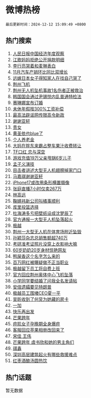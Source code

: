 # 微博热榜

`最后更新时间：2024-12-12 15:09:49 +0800`

## 热门搜索

1. [人民日报中国经济年度观察](https://m.weibo.cn/search?containerid=100103type%3D1%26t%3D10%26q%3D%23%E4%BA%BA%E6%B0%91%E6%97%A5%E6%8A%A5%E4%B8%AD%E5%9B%BD%E7%BB%8F%E6%B5%8E%E5%B9%B4%E5%BA%A6%E8%A7%82%E5%AF%9F%23&stream_entry_id=51&isnewpage=1&extparam=seat%3D1%26pos%3D0%26q%3D%2523%25E4%25BA%25BA%25E6%25B0%2591%25E6%2597%25A5%25E6%258A%25A5%25E4%25B8%25AD%25E5%259B%25BD%25E7%25BB%258F%25E6%25B5%258E%25E5%25B9%25B4%25E5%25BA%25A6%25E8%25A7%2582%25E5%25AF%259F%2523%26cate%3D10103%26dgr%3D0%26c_type%3D51%26filter_type%3Drealtimehot%26stream_entry_id%3D51%26display_time%3D1733987388%26pre_seqid%3D17339873879820412484225)
1. [江歌妈妈拒绝公开捐款明细](https://m.weibo.cn/search?containerid=100103type%3D1%26t%3D10%26q%3D%23%E6%B1%9F%E6%AD%8C%E5%A6%88%E5%A6%88%E6%8B%92%E7%BB%9D%E5%85%AC%E5%BC%80%E6%8D%90%E6%AC%BE%E6%98%8E%E7%BB%86%23&stream_entry_id=31&isnewpage=1&extparam=seat%3D1%26c_type%3D31%26cate%3D5001%26dgr%3D0%26band_rank%3D1%26stream_entry_id%3D31%26q%3D%2523%25E6%25B1%259F%25E6%25AD%258C%25E5%25A6%2588%25E5%25A6%2588%25E6%258B%2592%25E7%25BB%259D%25E5%2585%25AC%25E5%25BC%2580%25E6%258D%2590%25E6%25AC%25BE%25E6%2598%258E%25E7%25BB%2586%2523%26flag%3D1%26lcate%3D5001%26pos%3D0%26filter_type%3Drealtimehot%26realpos%3D1%26display_time%3D1733987388%26pre_seqid%3D17339873879820412484225)
1. [李行亮哭着和麦琳表白](https://m.weibo.cn/search?containerid=100103type%3D1%26t%3D10%26q%3D%E6%9D%8E%E8%A1%8C%E4%BA%AE%E5%93%AD%E7%9D%80%E5%92%8C%E9%BA%A6%E7%90%B3%E8%A1%A8%E7%99%BD&stream_entry_id=31&isnewpage=1&extparam=seat%3D1%26c_type%3D31%26cate%3D5001%26dgr%3D0%26band_rank%3D2%26stream_entry_id%3D31%26q%3D%25E6%259D%258E%25E8%25A1%258C%25E4%25BA%25AE%25E5%2593%25AD%25E7%259D%2580%25E5%2592%258C%25E9%25BA%25A6%25E7%2590%25B3%25E8%25A1%25A8%25E7%2599%25BD%26flag%3D2%26lcate%3D5001%26pos%3D1%26filter_type%3Drealtimehot%26realpos%3D2%26display_time%3D1733987388%26pre_seqid%3D17339873879820412484225)
1. [11月汽车产销环比同比双增长](https://m.weibo.cn/search?containerid=100103type%3D1%26t%3D10%26q%3D%2311%E6%9C%88%E6%B1%BD%E8%BD%A6%E4%BA%A7%E9%94%80%E7%8E%AF%E6%AF%94%E5%90%8C%E6%AF%94%E5%8F%8C%E5%A2%9E%E9%95%BF%23&stream_entry_id=31&isnewpage=1&extparam=seat%3D1%26c_type%3D31%26cate%3D5001%26dgr%3D0%26band_rank%3D3%26stream_entry_id%3D31%26q%3D%252311%25E6%259C%2588%25E6%25B1%25BD%25E8%25BD%25A6%25E4%25BA%25A7%25E9%2594%2580%25E7%258E%25AF%25E6%25AF%2594%25E5%2590%258C%25E6%25AF%2594%25E5%258F%258C%25E5%25A2%259E%25E9%2595%25BF%2523%26flag%3D0%26lcate%3D5001%26pos%3D2%26filter_type%3Drealtimehot%26realpos%3D3%26display_time%3D1733987388%26pre_seqid%3D17339873879820412484225)
1. [远嫁日本女子得知家人在找自己哭了](https://m.weibo.cn/search?containerid=100103type%3D1%26t%3D10%26q%3D%23%E8%BF%9C%E5%AB%81%E6%97%A5%E6%9C%AC%E5%A5%B3%E5%AD%90%E5%BE%97%E7%9F%A5%E5%AE%B6%E4%BA%BA%E5%9C%A8%E6%89%BE%E8%87%AA%E5%B7%B1%E5%93%AD%E4%BA%86%23&stream_entry_id=31&isnewpage=1&extparam=seat%3D1%26c_type%3D31%26cate%3D5001%26dgr%3D0%26band_rank%3D4%26stream_entry_id%3D31%26q%3D%2523%25E8%25BF%259C%25E5%25AB%2581%25E6%2597%25A5%25E6%259C%25AC%25E5%25A5%25B3%25E5%25AD%2590%25E5%25BE%2597%25E7%259F%25A5%25E5%25AE%25B6%25E4%25BA%25BA%25E5%259C%25A8%25E6%2589%25BE%25E8%2587%25AA%25E5%25B7%25B1%25E5%2593%25AD%25E4%25BA%2586%2523%26flag%3D1%26lcate%3D5001%26pos%3D3%26filter_type%3Drealtimehot%26realpos%3D4%26display_time%3D1733987388%26pre_seqid%3D17339873879820412484225)
1. [荆州飞机](https://m.weibo.cn/search?containerid=100103type%3D1%26t%3D10%26q%3D%E8%8D%86%E5%B7%9E%E9%A3%9E%E6%9C%BA&stream_entry_id=31&isnewpage=1&extparam=seat%3D1%26c_type%3D31%26cate%3D5001%26dgr%3D0%26band_rank%3D5%26stream_entry_id%3D31%26q%3D%25E8%258D%2586%25E5%25B7%259E%25E9%25A3%259E%25E6%259C%25BA%26flag%3D1%26lcate%3D5001%26pos%3D4%26filter_type%3Drealtimehot%26realpos%3D5%26display_time%3D1733987388%26pre_seqid%3D17339873879820412484225)
1. [荆州无人机坠机事故1名伤者正被救治](https://m.weibo.cn/search?containerid=100103type%3D1%26t%3D10%26q%3D%23%E8%8D%86%E5%B7%9E%E6%97%A0%E4%BA%BA%E6%9C%BA%E5%9D%A0%E6%9C%BA%E4%BA%8B%E6%95%851%E5%90%8D%E4%BC%A4%E8%80%85%E6%AD%A3%E8%A2%AB%E6%95%91%E6%B2%BB%23&stream_entry_id=31&isnewpage=1&extparam=seat%3D1%26c_type%3D31%26cate%3D5001%26dgr%3D0%26band_rank%3D6%26stream_entry_id%3D31%26q%3D%2523%25E8%258D%2586%25E5%25B7%259E%25E6%2597%25A0%25E4%25BA%25BA%25E6%259C%25BA%25E5%259D%25A0%25E6%259C%25BA%25E4%25BA%258B%25E6%2595%25851%25E5%2590%258D%25E4%25BC%25A4%25E8%2580%2585%25E6%25AD%25A3%25E8%25A2%25AB%25E6%2595%2591%25E6%25B2%25BB%2523%26flag%3D1%26lcate%3D5001%26pos%3D5%26filter_type%3Drealtimehot%26realpos%3D6%26display_time%3D1733987388%26pre_seqid%3D17339873879820412484225)
1. [韩国国会通过尹锡悦内乱普通特检法](https://m.weibo.cn/search?containerid=100103type%3D1%26t%3D10%26q%3D%23%E9%9F%A9%E5%9B%BD%E5%9B%BD%E4%BC%9A%E9%80%9A%E8%BF%87%E5%B0%B9%E9%94%A1%E6%82%A6%E5%86%85%E4%B9%B1%E6%99%AE%E9%80%9A%E7%89%B9%E6%A3%80%E6%B3%95%23&stream_entry_id=31&isnewpage=1&extparam=seat%3D1%26c_type%3D31%26cate%3D5001%26dgr%3D0%26band_rank%3D7%26stream_entry_id%3D31%26q%3D%2523%25E9%259F%25A9%25E5%259B%25BD%25E5%259B%25BD%25E4%25BC%259A%25E9%2580%259A%25E8%25BF%2587%25E5%25B0%25B9%25E9%2594%25A1%25E6%2582%25A6%25E5%2586%2585%25E4%25B9%25B1%25E6%2599%25AE%25E9%2580%259A%25E7%2589%25B9%25E6%25A3%2580%25E6%25B3%2595%2523%26flag%3D1%26lcate%3D5001%26pos%3D6%26filter_type%3Drealtimehot%26realpos%3D7%26display_time%3D1733987388%26pre_seqid%3D17339873879820412484225)
1. [赛琳娜宣布订婚](https://m.weibo.cn/search?containerid=100103type%3D1%26t%3D10%26q%3D%23%E8%B5%9B%E7%90%B3%E5%A8%9C%E5%AE%A3%E5%B8%83%E8%AE%A2%E5%A9%9A%23&stream_entry_id=31&isnewpage=1&extparam=seat%3D1%26c_type%3D31%26cate%3D5001%26dgr%3D0%26band_rank%3D8%26stream_entry_id%3D31%26q%3D%2523%25E8%25B5%259B%25E7%2590%25B3%25E5%25A8%259C%25E5%25AE%25A3%25E5%25B8%2583%25E8%25AE%25A2%25E5%25A9%259A%2523%26flag%3D2%26lcate%3D5001%26pos%3D7%26filter_type%3Drealtimehot%26realpos%3D8%26display_time%3D1733987388%26pre_seqid%3D17339873879820412484225)
1. [未休年假按300%工资补偿](https://m.weibo.cn/search?containerid=100103type%3D1%26t%3D10%26q%3D%23%E6%9C%AA%E4%BC%91%E5%B9%B4%E5%81%87%E6%8C%89300%25%E5%B7%A5%E8%B5%84%E8%A1%A5%E5%81%BF%23&stream_entry_id=31&isnewpage=1&extparam=seat%3D1%26c_type%3D31%26cate%3D5001%26dgr%3D0%26band_rank%3D9%26stream_entry_id%3D31%26q%3D%2523%25E6%259C%25AA%25E4%25BC%2591%25E5%25B9%25B4%25E5%2581%2587%25E6%258C%2589300%2525%25E5%25B7%25A5%25E8%25B5%2584%25E8%25A1%25A5%25E5%2581%25BF%2523%26flag%3D2%26lcate%3D5001%26pos%3D8%26filter_type%3Drealtimehot%26realpos%3D9%26display_time%3D1733987388%26pre_seqid%3D17339873879820412484225)
1. [最高法辟谣网传限高令新政](https://m.weibo.cn/search?containerid=100103type%3D1%26t%3D10%26q%3D%23%E6%9C%80%E9%AB%98%E6%B3%95%E8%BE%9F%E8%B0%A3%E7%BD%91%E4%BC%A0%E9%99%90%E9%AB%98%E4%BB%A4%E6%96%B0%E6%94%BF%23&stream_entry_id=31&isnewpage=1&extparam=seat%3D1%26c_type%3D31%26cate%3D5001%26dgr%3D0%26band_rank%3D10%26stream_entry_id%3D31%26q%3D%2523%25E6%259C%2580%25E9%25AB%2598%25E6%25B3%2595%25E8%25BE%259F%25E8%25B0%25A3%25E7%25BD%2591%25E4%25BC%25A0%25E9%2599%2590%25E9%25AB%2598%25E4%25BB%25A4%25E6%2596%25B0%25E6%2594%25BF%2523%26flag%3D1%26lcate%3D5001%26pos%3D9%26filter_type%3Drealtimehot%26realpos%3D10%26display_time%3D1733987388%26pre_seqid%3D17339873879820412484225)
1. [谢谢亚轩](https://m.weibo.cn/search?containerid=100103type%3D1%26t%3D10%26q%3D%E8%B0%A2%E8%B0%A2%E4%BA%9A%E8%BD%A9&stream_entry_id=31&isnewpage=1&extparam=seat%3D1%26c_type%3D31%26cate%3D5001%26dgr%3D0%26band_rank%3D11%26stream_entry_id%3D31%26q%3D%25E8%25B0%25A2%25E8%25B0%25A2%25E4%25BA%259A%25E8%25BD%25A9%26flag%3D1%26lcate%3D5001%26pos%3D10%26filter_type%3Drealtimehot%26realpos%3D11%26display_time%3D1733987388%26pre_seqid%3D17339873879820412484225)
1. [贵女](https://m.weibo.cn/search?containerid=100103type%3D1%26t%3D10%26q%3D%E8%B4%B5%E5%A5%B3&stream_entry_id=31&isnewpage=1&extparam=seat%3D1%26c_type%3D31%26cate%3D5001%26dgr%3D0%26band_rank%3D12%26stream_entry_id%3D31%26q%3D%25E8%25B4%25B5%25E5%25A5%25B3%26flag%3D0%26lcate%3D5001%26pos%3D11%26filter_type%3Drealtimehot%26realpos%3D12%26display_time%3D1733987388%26pre_seqid%3D17339873879820412484225)
1. [黄圣依也blue了](https://m.weibo.cn/search?containerid=100103type%3D1%26t%3D10%26q%3D%23%E9%BB%84%E5%9C%A3%E4%BE%9D%E4%B9%9Fblue%E4%BA%86%23&stream_entry_id=31&isnewpage=1&extparam=seat%3D1%26c_type%3D31%26cate%3D5001%26dgr%3D0%26band_rank%3D13%26stream_entry_id%3D31%26q%3D%2523%25E9%25BB%2584%25E5%259C%25A3%25E4%25BE%259D%25E4%25B9%259Fblue%25E4%25BA%2586%2523%26flag%3D1%26lcate%3D5001%26pos%3D12%26filter_type%3Drealtimehot%26realpos%3D13%26display_time%3D1733987388%26pre_seqid%3D17339873879820412484225)
1. [个人养老金](https://m.weibo.cn/search?containerid=100103type%3D1%26t%3D10%26q%3D%23%E4%B8%AA%E4%BA%BA%E5%85%BB%E8%80%81%E9%87%91%23&stream_entry_id=31&isnewpage=1&extparam=seat%3D1%26c_type%3D31%26cate%3D5001%26dgr%3D0%26band_rank%3D14%26stream_entry_id%3D31%26q%3D%2523%25E4%25B8%25AA%25E4%25BA%25BA%25E5%2585%25BB%25E8%2580%2581%25E9%2587%2591%2523%26flag%3D0%26lcate%3D5001%26pos%3D13%26filter_type%3Drealtimehot%26realpos%3D14%26display_time%3D1733987388%26pre_seqid%3D17339873879820412484225)
1. [大妈在胖东来霸占整车果汁收费转让](https://m.weibo.cn/search?containerid=100103type%3D1%26t%3D10%26q%3D%23%E5%A4%A7%E5%A6%88%E5%9C%A8%E8%83%96%E4%B8%9C%E6%9D%A5%E9%9C%B8%E5%8D%A0%E6%95%B4%E8%BD%A6%E6%9E%9C%E6%B1%81%E6%94%B6%E8%B4%B9%E8%BD%AC%E8%AE%A9%23&stream_entry_id=31&isnewpage=1&extparam=seat%3D1%26c_type%3D31%26cate%3D5001%26dgr%3D0%26band_rank%3D15%26stream_entry_id%3D31%26q%3D%2523%25E5%25A4%25A7%25E5%25A6%2588%25E5%259C%25A8%25E8%2583%2596%25E4%25B8%259C%25E6%259D%25A5%25E9%259C%25B8%25E5%258D%25A0%25E6%2595%25B4%25E8%25BD%25A6%25E6%259E%259C%25E6%25B1%2581%25E6%2594%25B6%25E8%25B4%25B9%25E8%25BD%25AC%25E8%25AE%25A9%2523%26flag%3D1%26lcate%3D5001%26pos%3D14%26filter_type%3Drealtimehot%26realpos%3D15%26display_time%3D1733987388%26pre_seqid%3D17339873879820412484225)
1. [TF口红 恋与深空](https://m.weibo.cn/search?containerid=100103type%3D1%26t%3D10%26q%3DTF%E5%8F%A3%E7%BA%A2+%E6%81%8B%E4%B8%8E%E6%B7%B1%E7%A9%BA&stream_entry_id=31&isnewpage=1&extparam=seat%3D1%26c_type%3D31%26cate%3D5001%26dgr%3D0%26band_rank%3D16%26stream_entry_id%3D31%26q%3DTF%25E5%258F%25A3%25E7%25BA%25A2%2520%25E6%2581%258B%25E4%25B8%258E%25E6%25B7%25B1%25E7%25A9%25BA%26flag%3D1%26lcate%3D5001%26pos%3D15%26filter_type%3Drealtimehot%26realpos%3D16%26display_time%3D1733987388%26pre_seqid%3D17339873879820412484225)
1. [游戏充值19万父亲甩锅6岁儿子](https://m.weibo.cn/search?containerid=100103type%3D1%26t%3D10%26q%3D%23%E6%B8%B8%E6%88%8F%E5%85%85%E5%80%BC19%E4%B8%87%E7%88%B6%E4%BA%B2%E7%94%A9%E9%94%856%E5%B2%81%E5%84%BF%E5%AD%90%23&stream_entry_id=31&isnewpage=1&extparam=seat%3D1%26c_type%3D31%26cate%3D5001%26dgr%3D0%26band_rank%3D17%26stream_entry_id%3D31%26q%3D%2523%25E6%25B8%25B8%25E6%2588%258F%25E5%2585%2585%25E5%2580%25BC19%25E4%25B8%2587%25E7%2588%25B6%25E4%25BA%25B2%25E7%2594%25A9%25E9%2594%25856%25E5%25B2%2581%25E5%2584%25BF%25E5%25AD%2590%2523%26flag%3D0%26lcate%3D5001%26pos%3D16%26filter_type%3Drealtimehot%26realpos%3D17%26display_time%3D1733987388%26pre_seqid%3D17339873879820412484225)
1. [孟子义演技](https://m.weibo.cn/search?containerid=100103type%3D1%26t%3D10%26q%3D%E5%AD%9F%E5%AD%90%E4%B9%89%E6%BC%94%E6%8A%80&stream_entry_id=31&isnewpage=1&extparam=seat%3D1%26c_type%3D31%26cate%3D5001%26dgr%3D0%26band_rank%3D18%26stream_entry_id%3D31%26q%3D%25E5%25AD%259F%25E5%25AD%2590%25E4%25B9%2589%25E6%25BC%2594%25E6%258A%2580%26flag%3D1%26lcate%3D5001%26pos%3D17%26filter_type%3Drealtimehot%26realpos%3D18%26display_time%3D1733987388%26pre_seqid%3D17339873879820412484225)
1. [目击者讲述大型无人机翅膀掉家门口](https://m.weibo.cn/search?containerid=100103type%3D1%26t%3D10%26q%3D%23%E7%9B%AE%E5%87%BB%E8%80%85%E8%AE%B2%E8%BF%B0%E5%A4%A7%E5%9E%8B%E6%97%A0%E4%BA%BA%E6%9C%BA%E7%BF%85%E8%86%80%E6%8E%89%E5%AE%B6%E9%97%A8%E5%8F%A3%23&stream_entry_id=31&isnewpage=1&extparam=seat%3D1%26c_type%3D31%26cate%3D5001%26dgr%3D0%26band_rank%3D19%26stream_entry_id%3D31%26q%3D%2523%25E7%259B%25AE%25E5%2587%25BB%25E8%2580%2585%25E8%25AE%25B2%25E8%25BF%25B0%25E5%25A4%25A7%25E5%259E%258B%25E6%2597%25A0%25E4%25BA%25BA%25E6%259C%25BA%25E7%25BF%2585%25E8%2586%2580%25E6%258E%2589%25E5%25AE%25B6%25E9%2597%25A8%25E5%258F%25A3%2523%26flag%3D1%26lcate%3D5001%26pos%3D18%26filter_type%3Drealtimehot%26realpos%3D19%26display_time%3D1733987388%26pre_seqid%3D17339873879820412484225)
1. [马嘉祺谢谢亚轩](https://m.weibo.cn/search?containerid=100103type%3D1%26t%3D10%26q%3D%23%E9%A9%AC%E5%98%89%E7%A5%BA%E8%B0%A2%E8%B0%A2%E4%BA%9A%E8%BD%A9%23&stream_entry_id=31&isnewpage=1&extparam=seat%3D1%26c_type%3D31%26cate%3D5001%26dgr%3D0%26band_rank%3D20%26stream_entry_id%3D31%26q%3D%2523%25E9%25A9%25AC%25E5%2598%2589%25E7%25A5%25BA%25E8%25B0%25A2%25E8%25B0%25A2%25E4%25BA%259A%25E8%25BD%25A9%2523%26flag%3D1%26lcate%3D5001%26pos%3D19%26filter_type%3Drealtimehot%26realpos%3D20%26display_time%3D1733987388%26pre_seqid%3D17339873879820412484225)
1. [iPhone17或改用条形横置摄像](https://m.weibo.cn/search?containerid=100103type%3D1%26t%3D10%26q%3D%23iPhone17%E6%88%96%E6%94%B9%E7%94%A8%E6%9D%A1%E5%BD%A2%E6%A8%AA%E7%BD%AE%E6%91%84%E5%83%8F%23&stream_entry_id=31&isnewpage=1&extparam=seat%3D1%26c_type%3D31%26cate%3D5001%26dgr%3D0%26band_rank%3D21%26stream_entry_id%3D31%26q%3D%2523iPhone17%25E6%2588%2596%25E6%2594%25B9%25E7%2594%25A8%25E6%259D%25A1%25E5%25BD%25A2%25E6%25A8%25AA%25E7%25BD%25AE%25E6%2591%2584%25E5%2583%258F%2523%26flag%3D0%26lcate%3D5001%26pos%3D20%26filter_type%3Drealtimehot%26realpos%3D21%26display_time%3D1733987388%26pre_seqid%3D17339873879820412484225)
1. [张庭直播7小时仅卖267万](https://m.weibo.cn/search?containerid=100103type%3D1%26t%3D10%26q%3D%23%E5%BC%A0%E5%BA%AD%E7%9B%B4%E6%92%AD7%E5%B0%8F%E6%97%B6%E4%BB%85%E5%8D%96267%E4%B8%87%23&stream_entry_id=31&isnewpage=1&extparam=seat%3D1%26c_type%3D31%26cate%3D5001%26dgr%3D0%26band_rank%3D22%26stream_entry_id%3D31%26q%3D%2523%25E5%25BC%25A0%25E5%25BA%25AD%25E7%259B%25B4%25E6%2592%25AD7%25E5%25B0%258F%25E6%2597%25B6%25E4%25BB%2585%25E5%258D%2596267%25E4%25B8%2587%2523%26flag%3D2%26lcate%3D5001%26pos%3D21%26filter_type%3Drealtimehot%26realpos%3D22%26display_time%3D1733987388%26pre_seqid%3D17339873879820412484225)
1. [林高远](https://m.weibo.cn/search?containerid=100103type%3D1%26t%3D10%26q%3D%E6%9E%97%E9%AB%98%E8%BF%9C&stream_entry_id=31&isnewpage=1&extparam=seat%3D1%26c_type%3D31%26cate%3D5001%26dgr%3D0%26band_rank%3D23%26stream_entry_id%3D31%26q%3D%25E6%259E%2597%25E9%25AB%2598%25E8%25BF%259C%26flag%3D0%26lcate%3D5001%26pos%3D22%26filter_type%3Drealtimehot%26realpos%3D23%26display_time%3D1733987388%26pre_seqid%3D17339873879820412484225)
1. [鞠婧祎新公司叫橘事顺利](https://m.weibo.cn/search?containerid=100103type%3D1%26t%3D10%26q%3D%23%E9%9E%A0%E5%A9%A7%E7%A5%8E%E6%96%B0%E5%85%AC%E5%8F%B8%E5%8F%AB%E6%A9%98%E4%BA%8B%E9%A1%BA%E5%88%A9%23&stream_entry_id=31&isnewpage=1&extparam=seat%3D1%26c_type%3D31%26cate%3D5001%26dgr%3D0%26band_rank%3D24%26stream_entry_id%3D31%26q%3D%2523%25E9%259E%25A0%25E5%25A9%25A7%25E7%25A5%258E%25E6%2596%25B0%25E5%2585%25AC%25E5%258F%25B8%25E5%258F%25AB%25E6%25A9%2598%25E4%25BA%258B%25E9%25A1%25BA%25E5%2588%25A9%2523%26flag%3D0%26lcate%3D5001%26pos%3D23%26filter_type%3Drealtimehot%26realpos%3D24%26display_time%3D1733987388%26pre_seqid%3D17339873879820412484225)
1. [库里投篮选择](https://m.weibo.cn/search?containerid=100103type%3D1%26t%3D10%26q%3D%23%E5%BA%93%E9%87%8C%E6%8A%95%E7%AF%AE%E9%80%89%E6%8B%A9%23&stream_entry_id=31&isnewpage=1&extparam=seat%3D1%26c_type%3D31%26cate%3D5001%26dgr%3D0%26band_rank%3D25%26stream_entry_id%3D31%26q%3D%2523%25E5%25BA%2593%25E9%2587%258C%25E6%258A%2595%25E7%25AF%25AE%25E9%2580%2589%25E6%258B%25A9%2523%26flag%3D1%26lcate%3D5001%26pos%3D24%26filter_type%3Drealtimehot%26realpos%3D25%26display_time%3D1733987388%26pre_seqid%3D17339873879820412484225)
1. [杜海涛多亏把壁纸设成沈梦辰了](https://m.weibo.cn/search?containerid=100103type%3D1%26t%3D10%26q%3D%E6%9D%9C%E6%B5%B7%E6%B6%9B%E5%A4%9A%E4%BA%8F%E6%8A%8A%E5%A3%81%E7%BA%B8%E8%AE%BE%E6%88%90%E6%B2%88%E6%A2%A6%E8%BE%B0%E4%BA%86&stream_entry_id=31&isnewpage=1&extparam=seat%3D1%26c_type%3D31%26cate%3D5001%26dgr%3D0%26band_rank%3D26%26stream_entry_id%3D31%26q%3D%25E6%259D%259C%25E6%25B5%25B7%25E6%25B6%259B%25E5%25A4%259A%25E4%25BA%258F%25E6%258A%258A%25E5%25A3%2581%25E7%25BA%25B8%25E8%25AE%25BE%25E6%2588%2590%25E6%25B2%2588%25E6%25A2%25A6%25E8%25BE%25B0%25E4%25BA%2586%26flag%3D1%26lcate%3D5001%26pos%3D25%26filter_type%3Drealtimehot%26realpos%3D26%26display_time%3D1733987388%26pre_seqid%3D17339873879820412484225)
1. [官方通报一大型无人机坠落起火](https://m.weibo.cn/search?containerid=100103type%3D1%26t%3D10%26q%3D%23%E5%AE%98%E6%96%B9%E9%80%9A%E6%8A%A5%E4%B8%80%E5%A4%A7%E5%9E%8B%E6%97%A0%E4%BA%BA%E6%9C%BA%E5%9D%A0%E8%90%BD%E8%B5%B7%E7%81%AB%23&stream_entry_id=31&isnewpage=1&extparam=seat%3D1%26c_type%3D31%26cate%3D5001%26dgr%3D0%26band_rank%3D27%26stream_entry_id%3D31%26q%3D%2523%25E5%25AE%2598%25E6%2596%25B9%25E9%2580%259A%25E6%258A%25A5%25E4%25B8%2580%25E5%25A4%25A7%25E5%259E%258B%25E6%2597%25A0%25E4%25BA%25BA%25E6%259C%25BA%25E5%259D%25A0%25E8%2590%25BD%25E8%25B5%25B7%25E7%2581%25AB%2523%26flag%3D1%26lcate%3D5001%26pos%3D26%26filter_type%3Drealtimehot%26realpos%3D27%26display_time%3D1733987388%26pre_seqid%3D17339873879820412484225)
1. [极越](https://m.weibo.cn/search?containerid=100103type%3D1%26t%3D10%26q%3D%E6%9E%81%E8%B6%8A&stream_entry_id=31&isnewpage=1&extparam=seat%3D1%26c_type%3D31%26cate%3D5001%26dgr%3D0%26band_rank%3D28%26stream_entry_id%3D31%26q%3D%25E6%259E%2581%25E8%25B6%258A%26flag%3D0%26lcate%3D5001%26pos%3D27%26filter_type%3Drealtimehot%26realpos%3D28%26display_time%3D1733987388%26pre_seqid%3D17339873879820412484225)
1. [荆州一大型无人机在体育场附近坠毁](https://m.weibo.cn/search?containerid=100103type%3D1%26t%3D10%26q%3D%23%E8%8D%86%E5%B7%9E%E4%B8%80%E5%A4%A7%E5%9E%8B%E6%97%A0%E4%BA%BA%E6%9C%BA%E5%9C%A8%E4%BD%93%E8%82%B2%E5%9C%BA%E9%99%84%E8%BF%91%E5%9D%A0%E6%AF%81%23&stream_entry_id=31&isnewpage=1&extparam=seat%3D1%26c_type%3D31%26cate%3D5001%26dgr%3D0%26band_rank%3D29%26stream_entry_id%3D31%26q%3D%2523%25E8%258D%2586%25E5%25B7%259E%25E4%25B8%2580%25E5%25A4%25A7%25E5%259E%258B%25E6%2597%25A0%25E4%25BA%25BA%25E6%259C%25BA%25E5%259C%25A8%25E4%25BD%2593%25E8%2582%25B2%25E5%259C%25BA%25E9%2599%2584%25E8%25BF%2591%25E5%259D%25A0%25E6%25AF%2581%2523%26flag%3D1%26lcate%3D5001%26pos%3D28%26filter_type%3Drealtimehot%26realpos%3D29%26display_time%3D1733987388%26pre_seqid%3D17339873879820412484225)
1. [孙颖莎杂志总销售额超740万](https://m.weibo.cn/search?containerid=100103type%3D1%26t%3D10%26q%3D%23%E5%AD%99%E9%A2%96%E8%8E%8E%E6%9D%82%E5%BF%97%E6%80%BB%E9%94%80%E5%94%AE%E9%A2%9D%E8%B6%85740%E4%B8%87%23&stream_entry_id=31&isnewpage=1&extparam=seat%3D1%26c_type%3D31%26cate%3D5001%26dgr%3D0%26band_rank%3D30%26stream_entry_id%3D31%26q%3D%2523%25E5%25AD%2599%25E9%25A2%2596%25E8%258E%258E%25E6%259D%2582%25E5%25BF%2597%25E6%2580%25BB%25E9%2594%2580%25E5%2594%25AE%25E9%25A2%259D%25E8%25B6%2585740%25E4%25B8%2587%2523%26flag%3D1%26lcate%3D5001%26pos%3D29%26filter_type%3Drealtimehot%26realpos%3D30%26display_time%3D1733987388%26pre_seqid%3D17339873879820412484225)
1. [考研准考证照片没穿上衣影响大嘛](https://m.weibo.cn/search?containerid=100103type%3D1%26t%3D10%26q%3D%23%E8%80%83%E7%A0%94%E5%87%86%E8%80%83%E8%AF%81%E7%85%A7%E7%89%87%E6%B2%A1%E7%A9%BF%E4%B8%8A%E8%A1%A3%E5%BD%B1%E5%93%8D%E5%A4%A7%E5%98%9B%23&stream_entry_id=31&isnewpage=1&extparam=seat%3D1%26c_type%3D31%26cate%3D5001%26dgr%3D0%26band_rank%3D31%26stream_entry_id%3D31%26q%3D%2523%25E8%2580%2583%25E7%25A0%2594%25E5%2587%2586%25E8%2580%2583%25E8%25AF%2581%25E7%2585%25A7%25E7%2589%2587%25E6%25B2%25A1%25E7%25A9%25BF%25E4%25B8%258A%25E8%25A1%25A3%25E5%25BD%25B1%25E5%2593%258D%25E5%25A4%25A7%25E5%2598%259B%2523%26flag%3D1%26lcate%3D5001%26pos%3D30%26filter_type%3Drealtimehot%26realpos%3D31%26display_time%3D1733987388%26pre_seqid%3D17339873879820412484225)
1. [60岁奶奶20岁身材惊艳网友](https://m.weibo.cn/search?containerid=100103type%3D1%26t%3D10%26q%3D%2360%E5%B2%81%E5%A5%B6%E5%A5%B620%E5%B2%81%E8%BA%AB%E6%9D%90%E6%83%8A%E8%89%B3%E7%BD%91%E5%8F%8B%23&stream_entry_id=31&isnewpage=1&extparam=seat%3D1%26c_type%3D31%26cate%3D5001%26dgr%3D0%26band_rank%3D32%26stream_entry_id%3D31%26q%3D%252360%25E5%25B2%2581%25E5%25A5%25B6%25E5%25A5%25B620%25E5%25B2%2581%25E8%25BA%25AB%25E6%259D%2590%25E6%2583%258A%25E8%2589%25B3%25E7%25BD%2591%25E5%258F%258B%2523%26flag%3D1%26lcate%3D5001%26pos%3D31%26filter_type%3Drealtimehot%26realpos%3D32%26display_time%3D1733987388%26pre_seqid%3D17339873879820412484225)
1. [鸭屎香这个名字怎么来的](https://m.weibo.cn/search?containerid=100103type%3D1%26t%3D10%26q%3D%23%E9%B8%AD%E5%B1%8E%E9%A6%99%E8%BF%99%E4%B8%AA%E5%90%8D%E5%AD%97%E6%80%8E%E4%B9%88%E6%9D%A5%E7%9A%84%23&stream_entry_id=31&isnewpage=1&extparam=seat%3D1%26c_type%3D31%26cate%3D5001%26dgr%3D0%26band_rank%3D33%26stream_entry_id%3D31%26q%3D%2523%25E9%25B8%25AD%25E5%25B1%258E%25E9%25A6%2599%25E8%25BF%2599%25E4%25B8%25AA%25E5%2590%258D%25E5%25AD%2597%25E6%2580%258E%25E4%25B9%2588%25E6%259D%25A5%25E7%259A%2584%2523%26flag%3D0%26lcate%3D5001%26pos%3D32%26filter_type%3Drealtimehot%26realpos%3D33%26display_time%3D1733987388%26pre_seqid%3D17339873879820412484225)
1. [百万网红被曝疑做不正当职业](https://m.weibo.cn/search?containerid=100103type%3D1%26t%3D10%26q%3D%23%E7%99%BE%E4%B8%87%E7%BD%91%E7%BA%A2%E8%A2%AB%E6%9B%9D%E7%96%91%E5%81%9A%E4%B8%8D%E6%AD%A3%E5%BD%93%E8%81%8C%E4%B8%9A%23&stream_entry_id=31&isnewpage=1&extparam=seat%3D1%26c_type%3D31%26cate%3D5001%26dgr%3D0%26band_rank%3D34%26stream_entry_id%3D31%26q%3D%2523%25E7%2599%25BE%25E4%25B8%2587%25E7%25BD%2591%25E7%25BA%25A2%25E8%25A2%25AB%25E6%259B%259D%25E7%2596%2591%25E5%2581%259A%25E4%25B8%258D%25E6%25AD%25A3%25E5%25BD%2593%25E8%2581%258C%25E4%25B8%259A%2523%26flag%3D1%26lcate%3D5001%26pos%3D33%26filter_type%3Drealtimehot%26realpos%3D34%26display_time%3D1733987388%26pre_seqid%3D17339873879820412484225)
1. [极越留下员工将自费上班](https://m.weibo.cn/search?containerid=100103type%3D1%26t%3D10%26q%3D%23%E6%9E%81%E8%B6%8A%E7%95%99%E4%B8%8B%E5%91%98%E5%B7%A5%E5%B0%86%E8%87%AA%E8%B4%B9%E4%B8%8A%E7%8F%AD%23&stream_entry_id=31&isnewpage=1&extparam=seat%3D1%26c_type%3D31%26cate%3D5001%26dgr%3D0%26band_rank%3D35%26stream_entry_id%3D31%26q%3D%2523%25E6%259E%2581%25E8%25B6%258A%25E7%2595%2599%25E4%25B8%258B%25E5%2591%2598%25E5%25B7%25A5%25E5%25B0%2586%25E8%2587%25AA%25E8%25B4%25B9%25E4%25B8%258A%25E7%258F%25AD%2523%26flag%3D0%26lcate%3D5001%26pos%3D34%26filter_type%3Drealtimehot%26realpos%3D35%26display_time%3D1733987388%26pre_seqid%3D17339873879820412484225)
1. [官方回应荆州奥体中心飞机坠落](https://m.weibo.cn/search?containerid=100103type%3D1%26t%3D10%26q%3D%23%E5%AE%98%E6%96%B9%E5%9B%9E%E5%BA%94%E8%8D%86%E5%B7%9E%E5%A5%A5%E4%BD%93%E4%B8%AD%E5%BF%83%E9%A3%9E%E6%9C%BA%E5%9D%A0%E8%90%BD%23&stream_entry_id=31&isnewpage=1&extparam=seat%3D1%26c_type%3D31%26cate%3D5001%26dgr%3D0%26band_rank%3D36%26stream_entry_id%3D31%26q%3D%2523%25E5%25AE%2598%25E6%2596%25B9%25E5%259B%259E%25E5%25BA%2594%25E8%258D%2586%25E5%25B7%259E%25E5%25A5%25A5%25E4%25BD%2593%25E4%25B8%25AD%25E5%25BF%2583%25E9%25A3%259E%25E6%259C%25BA%25E5%259D%25A0%25E8%2590%25BD%2523%26flag%3D1%26lcate%3D5001%26pos%3D35%26filter_type%3Drealtimehot%26realpos%3D36%26display_time%3D1733987388%26pre_seqid%3D17339873879820412484225)
1. [小学同学要结婚了问我全名发请帖](https://m.weibo.cn/search?containerid=100103type%3D1%26t%3D10%26q%3D%23%E5%B0%8F%E5%AD%A6%E5%90%8C%E5%AD%A6%E8%A6%81%E7%BB%93%E5%A9%9A%E4%BA%86%E9%97%AE%E6%88%91%E5%85%A8%E5%90%8D%E5%8F%91%E8%AF%B7%E5%B8%96%23&stream_entry_id=31&isnewpage=1&extparam=seat%3D1%26c_type%3D31%26cate%3D5001%26dgr%3D0%26band_rank%3D37%26stream_entry_id%3D31%26q%3D%2523%25E5%25B0%258F%25E5%25AD%25A6%25E5%2590%258C%25E5%25AD%25A6%25E8%25A6%2581%25E7%25BB%2593%25E5%25A9%259A%25E4%25BA%2586%25E9%2597%25AE%25E6%2588%2591%25E5%2585%25A8%25E5%2590%258D%25E5%258F%2591%25E8%25AF%25B7%25E5%25B8%2596%2523%26flag%3D0%26lcate%3D5001%26pos%3D36%26filter_type%3Drealtimehot%26realpos%3D37%26display_time%3D1733987388%26pre_seqid%3D17339873879820412484225)
1. [安倍遗孀要见特朗普](https://m.weibo.cn/search?containerid=100103type%3D1%26t%3D10%26q%3D%23%E5%AE%89%E5%80%8D%E9%81%97%E5%AD%80%E8%A6%81%E8%A7%81%E7%89%B9%E6%9C%97%E6%99%AE%23&stream_entry_id=31&isnewpage=1&extparam=seat%3D1%26c_type%3D31%26cate%3D5001%26dgr%3D0%26band_rank%3D38%26stream_entry_id%3D31%26q%3D%2523%25E5%25AE%2589%25E5%2580%258D%25E9%2581%2597%25E5%25AD%2580%25E8%25A6%2581%25E8%25A7%2581%25E7%2589%25B9%25E6%259C%2597%25E6%2599%25AE%2523%26flag%3D1%26lcate%3D5001%26pos%3D37%26filter_type%3Drealtimehot%26realpos%3D38%26display_time%3D1733987388%26pre_seqid%3D17339873879820412484225)
1. [极越员工围堵CEO夏一平](https://m.weibo.cn/search?containerid=100103type%3D1%26t%3D10%26q%3D%23%E6%9E%81%E8%B6%8A%E5%91%98%E5%B7%A5%E5%9B%B4%E5%A0%B5CEO%E5%A4%8F%E4%B8%80%E5%B9%B3%23&stream_entry_id=31&isnewpage=1&extparam=seat%3D1%26c_type%3D31%26cate%3D5001%26dgr%3D0%26band_rank%3D39%26stream_entry_id%3D31%26q%3D%2523%25E6%259E%2581%25E8%25B6%258A%25E5%2591%2598%25E5%25B7%25A5%25E5%259B%25B4%25E5%25A0%25B5CEO%25E5%25A4%258F%25E4%25B8%2580%25E5%25B9%25B3%2523%26flag%3D1%26lcate%3D5001%26pos%3D38%26filter_type%3Drealtimehot%26realpos%3D39%26display_time%3D1733987388%26pre_seqid%3D17339873879820412484225)
1. [吴昕收到了何炅为她藏的房卡](https://m.weibo.cn/search?containerid=100103type%3D1%26t%3D10%26q%3D%E5%90%B4%E6%98%95%E6%94%B6%E5%88%B0%E4%BA%86%E4%BD%95%E7%82%85%E4%B8%BA%E5%A5%B9%E8%97%8F%E7%9A%84%E6%88%BF%E5%8D%A1&stream_entry_id=31&isnewpage=1&extparam=seat%3D1%26c_type%3D31%26cate%3D5001%26dgr%3D0%26band_rank%3D40%26stream_entry_id%3D31%26q%3D%25E5%2590%25B4%25E6%2598%2595%25E6%2594%25B6%25E5%2588%25B0%25E4%25BA%2586%25E4%25BD%2595%25E7%2582%2585%25E4%25B8%25BA%25E5%25A5%25B9%25E8%2597%258F%25E7%259A%2584%25E6%2588%25BF%25E5%258D%25A1%26flag%3D0%26lcate%3D5001%26pos%3D39%26filter_type%3Drealtimehot%26realpos%3D40%26display_time%3D1733987388%26pre_seqid%3D17339873879820412484225)
1. [一加](https://m.weibo.cn/search?containerid=100103type%3D1%26t%3D10%26q%3D%E4%B8%80%E5%8A%A0&stream_entry_id=31&isnewpage=1&extparam=seat%3D1%26c_type%3D31%26cate%3D5001%26dgr%3D0%26band_rank%3D41%26stream_entry_id%3D31%26q%3D%25E4%25B8%2580%25E5%258A%25A0%26flag%3D1%26lcate%3D5001%26pos%3D40%26filter_type%3Drealtimehot%26realpos%3D41%26display_time%3D1733987388%26pre_seqid%3D17339873879820412484225)
1. [快乐再出发](https://m.weibo.cn/search?containerid=100103type%3D1%26t%3D10%26q%3D%E5%BF%AB%E4%B9%90%E5%86%8D%E5%87%BA%E5%8F%91&stream_entry_id=31&isnewpage=1&extparam=seat%3D1%26c_type%3D31%26cate%3D5001%26dgr%3D0%26band_rank%3D42%26stream_entry_id%3D31%26q%3D%25E5%25BF%25AB%25E4%25B9%2590%25E5%2586%258D%25E5%2587%25BA%25E5%258F%2591%26flag%3D1%26lcate%3D5001%26pos%3D41%26filter_type%3Drealtimehot%26realpos%3D42%26display_time%3D1733987388%26pre_seqid%3D17339873879820412484225)
1. [芒果跨年](https://m.weibo.cn/search?containerid=100103type%3D1%26t%3D10%26q%3D%E8%8A%92%E6%9E%9C%E8%B7%A8%E5%B9%B4&stream_entry_id=31&isnewpage=1&extparam=seat%3D1%26c_type%3D31%26cate%3D5001%26dgr%3D0%26band_rank%3D43%26stream_entry_id%3D31%26q%3D%25E8%258A%2592%25E6%259E%259C%25E8%25B7%25A8%25E5%25B9%25B4%26flag%3D1%26lcate%3D5001%26pos%3D42%26filter_type%3Drealtimehot%26realpos%3D43%26display_time%3D1733987388%26pre_seqid%3D17339873879820412484225)
1. [痘肌女子孕晚期全身爆痘](https://m.weibo.cn/search?containerid=100103type%3D1%26t%3D10%26q%3D%23%E7%97%98%E8%82%8C%E5%A5%B3%E5%AD%90%E5%AD%95%E6%99%9A%E6%9C%9F%E5%85%A8%E8%BA%AB%E7%88%86%E7%97%98%23&stream_entry_id=31&isnewpage=1&extparam=seat%3D1%26c_type%3D31%26cate%3D5001%26dgr%3D0%26band_rank%3D44%26stream_entry_id%3D31%26q%3D%2523%25E7%2597%2598%25E8%2582%258C%25E5%25A5%25B3%25E5%25AD%2590%25E5%25AD%2595%25E6%2599%259A%25E6%259C%259F%25E5%2585%25A8%25E8%25BA%25AB%25E7%2588%2586%25E7%2597%2598%2523%26flag%3D0%26lcate%3D5001%26pos%3D43%26filter_type%3Drealtimehot%26realpos%3D44%26display_time%3D1733987388%26pre_seqid%3D17339873879820412484225)
1. [客服回应苹果相册改回来了](https://m.weibo.cn/search?containerid=100103type%3D1%26t%3D10%26q%3D%23%E5%AE%A2%E6%9C%8D%E5%9B%9E%E5%BA%94%E8%8B%B9%E6%9E%9C%E7%9B%B8%E5%86%8C%E6%94%B9%E5%9B%9E%E6%9D%A5%E4%BA%86%23&stream_entry_id=31&isnewpage=1&extparam=seat%3D1%26c_type%3D31%26cate%3D5001%26dgr%3D0%26band_rank%3D45%26stream_entry_id%3D31%26q%3D%2523%25E5%25AE%25A2%25E6%259C%258D%25E5%259B%259E%25E5%25BA%2594%25E8%258B%25B9%25E6%259E%259C%25E7%259B%25B8%25E5%2586%258C%25E6%2594%25B9%25E5%259B%259E%25E6%259D%25A5%25E4%25BA%2586%2523%26flag%3D1%26lcate%3D5001%26pos%3D44%26filter_type%3Drealtimehot%26realpos%3D45%26display_time%3D1733987388%26pre_seqid%3D17339873879820412484225)
1. [宋佳 王伟](https://m.weibo.cn/search?containerid=100103type%3D1%26t%3D10%26q%3D%E5%AE%8B%E4%BD%B3+%E7%8E%8B%E4%BC%9F&stream_entry_id=31&isnewpage=1&extparam=seat%3D1%26c_type%3D31%26cate%3D5001%26dgr%3D0%26band_rank%3D46%26stream_entry_id%3D31%26q%3D%25E5%25AE%258B%25E4%25BD%25B3%2520%25E7%258E%258B%25E4%25BC%259F%26flag%3D1%26lcate%3D5001%26pos%3D45%26filter_type%3Drealtimehot%26realpos%3D46%26display_time%3D1733987388%26pre_seqid%3D17339873879820412484225)
1. [芒果跨年 虞书欣和她的男主角们](https://m.weibo.cn/search?containerid=100103type%3D1%26t%3D10%26q%3D%E8%8A%92%E6%9E%9C%E8%B7%A8%E5%B9%B4+%E8%99%9E%E4%B9%A6%E6%AC%A3%E5%92%8C%E5%A5%B9%E7%9A%84%E7%94%B7%E4%B8%BB%E8%A7%92%E4%BB%AC&stream_entry_id=31&isnewpage=1&extparam=seat%3D1%26c_type%3D31%26cate%3D5001%26dgr%3D0%26band_rank%3D47%26stream_entry_id%3D31%26q%3D%25E8%258A%2592%25E6%259E%259C%25E8%25B7%25A8%25E5%25B9%25B4%2520%25E8%2599%259E%25E4%25B9%25A6%25E6%25AC%25A3%25E5%2592%258C%25E5%25A5%25B9%25E7%259A%2584%25E7%2594%25B7%25E4%25B8%25BB%25E8%25A7%2592%25E4%25BB%25AC%26flag%3D0%26lcate%3D5001%26pos%3D46%26filter_type%3Drealtimehot%26realpos%3D47%26display_time%3D1733987388%26pre_seqid%3D17339873879820412484225)
1. [祺鑫](https://m.weibo.cn/search?containerid=100103type%3D1%26t%3D10%26q%3D%E7%A5%BA%E9%91%AB&stream_entry_id=31&isnewpage=1&extparam=seat%3D1%26c_type%3D31%26cate%3D5001%26dgr%3D0%26band_rank%3D48%26stream_entry_id%3D31%26q%3D%25E7%25A5%25BA%25E9%2591%25AB%26flag%3D0%26lcate%3D5001%26pos%3D47%26filter_type%3Drealtimehot%26realpos%3D48%26display_time%3D1733987388%26pre_seqid%3D17339873879820412484225)
1. [深圳高层建筑起火有哪些救援难点](https://m.weibo.cn/search?containerid=100103type%3D1%26t%3D10%26q%3D%23%E6%B7%B1%E5%9C%B3%E9%AB%98%E5%B1%82%E5%BB%BA%E7%AD%91%E8%B5%B7%E7%81%AB%E6%9C%89%E5%93%AA%E4%BA%9B%E6%95%91%E6%8F%B4%E9%9A%BE%E7%82%B9%23&stream_entry_id=31&isnewpage=1&extparam=seat%3D1%26c_type%3D31%26cate%3D5001%26dgr%3D0%26band_rank%3D49%26stream_entry_id%3D31%26q%3D%2523%25E6%25B7%25B1%25E5%259C%25B3%25E9%25AB%2598%25E5%25B1%2582%25E5%25BB%25BA%25E7%25AD%2591%25E8%25B5%25B7%25E7%2581%25AB%25E6%259C%2589%25E5%2593%25AA%25E4%25BA%259B%25E6%2595%2591%25E6%258F%25B4%25E9%259A%25BE%25E7%2582%25B9%2523%26flag%3D1%26lcate%3D5001%26pos%3D48%26filter_type%3Drealtimehot%26realpos%3D49%26display_time%3D1733987388%26pre_seqid%3D17339873879820412484225)
1. [红枣酒酿汤圆热饮](https://m.weibo.cn/search?containerid=100103type%3D1%26t%3D10%26q%3D%E7%BA%A2%E6%9E%A3%E9%85%92%E9%85%BF%E6%B1%A4%E5%9C%86%E7%83%AD%E9%A5%AE&stream_entry_id=31&isnewpage=1&extparam=seat%3D1%26c_type%3D31%26cate%3D5001%26dgr%3D0%26band_rank%3D50%26stream_entry_id%3D31%26q%3D%25E7%25BA%25A2%25E6%259E%25A3%25E9%2585%2592%25E9%2585%25BF%25E6%25B1%25A4%25E5%259C%2586%25E7%2583%25AD%25E9%25A5%25AE%26flag%3D1%26lcate%3D5001%26pos%3D49%26filter_type%3Drealtimehot%26realpos%3D50%26display_time%3D1733987388%26pre_seqid%3D17339873879820412484225)

## 热门话题

暂无数据
